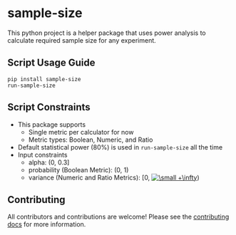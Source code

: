# sample-size

This python project is a helper package that uses power analysis to calculate required sample size for any experiment.

## Script Usage Guide
```
pip install sample-size
run-sample-size
```

## Script Constraints
* This package supports 
  * Single metric per calculator for now
  * Metric types: Boolean, Numeric, and Ratio
* Default statistical power (80%) is used in `run-sample-size` all the time
* Input constraints
  * alpha: (0, 0.3]
  * probability (Boolean Metric): (0, 1)
  * variance (Numeric and Ratio Metrics): [0, <a href="https://www.codecogs.com/eqnedit.php?latex=\small&space;&plus;\infty" target="_blank"><img src="https://latex.codecogs.com/svg.latex?\small&space;&plus;\infty" title="\small +\infty" /></a>)


## Contributing

All contributors and contributions are welcome! Please see the [contributing docs](CONTRIBUTING.md) for more information.